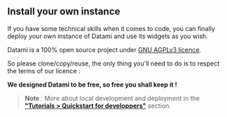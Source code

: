
## Install your own instance

If you have some technical skills when it comes to code, you can finally deploy your own instance of Datami and use its widgets as you wish.

Datami is a 100% open source project under [GNU AGPLv3 licence](/software).

So please clone/copy/reuse, the only thing you'll need to do is to respect the terms of our licence : 

**We designed Datami to be free, so free you shall keep it !**

> **Note** : More about local development and deployment in the **["Tutorials > Quickstart for developpers"](/quickstart-developpers)** section.
